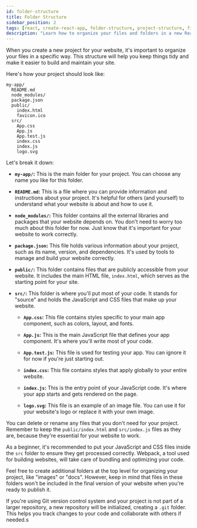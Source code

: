 ```yaml
---
id: folder-structure
title: Folder Structure
sidebar_position: 2
tags: [react, create-react-app, folder-structure, project-structure, file-structure]
description: "Learn how to organize your files and folders in a new React project. This structure will help you keep things tidy and make it easier to build and maintain your site."
---
```


When you create a new project for your website, it's important to organize your files in a specific way. This structure will help you keep things tidy and make it easier to build and maintain your site.

Here's how your project should look like:

```
my-app/
  README.md
  node_modules/
  package.json
  public/
    index.html
    favicon.ico
  src/
    App.css
    App.js
    App.test.js
    index.css
    index.js
    logo.svg
```

Let's break it down:

- **`my-app/`:** This is the main folder for your project. You can choose any name you like for this folder.

- **`README.md`:** This is a file where you can provide information and instructions about your project. It's helpful for others (and yourself) to understand what your website is about and how to use it.

- **`node_modules/`:** This folder contains all the external libraries and packages that your website depends on. You don't need to worry too much about this folder for now. Just know that it's important for your website to work correctly.

- **`package.json`:** This file holds various information about your project, such as its name, version, and dependencies. It's used by tools to manage and build your website correctly.

- **`public/`:** This folder contains files that are publicly accessible from your website. It includes the main HTML file, `index.html`, which serves as the starting point for your site.

- **`src/`:** This folder is where you'll put most of your code. It stands for "source" and holds the JavaScript and CSS files that make up your website.

  - **`App.css`:** This file contains styles specific to your main app component, such as colors, layout, and fonts.

  - **`App.js`:** This is the main JavaScript file that defines your app component. It's where you'll write most of your code.

  - **`App.test.js`:** This file is used for testing your app. You can ignore it for now if you're just starting out.

  - **`index.css`:** This file contains styles that apply globally to your entire website.

  - **`index.js`:** This is the entry point of your JavaScript code. It's where your app starts and gets rendered on the page.

  - **`logo.svg`:** This file is an example of an image file. You can use it for your website's logo or replace it with your own image.

You can delete or rename any files that you don't need for your project. Remember to keep the `public/index.html` and `src/index.js` files as they are, because they're essential for your website to work.

As a beginner, it's recommended to put your JavaScript and CSS files inside the `src` folder to ensure they get processed correctly. Webpack, a tool used for building websites, will take care of bundling and optimizing your code.

Feel free to create additional folders at the top level for organizing your project, like "images" or "docs". However, keep in mind that files in these folders won't be included in the final version of your website when you're ready to publish it.

If you're using Git version control system and your project is not part of a larger repository, a new repository will be initialized, creating a `.git` folder. This helps you track changes to your code and collaborate with others if needed.s